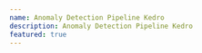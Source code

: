 ```yaml
---
name: Anomaly Detection Pipeline Kedro
description: Anomaly Detection Pipeline Kedro
featured: true
---
```

